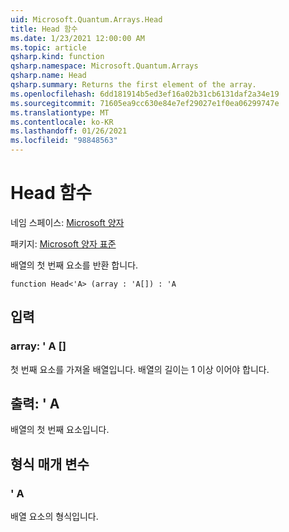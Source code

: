 ```yaml
---
uid: Microsoft.Quantum.Arrays.Head
title: Head 함수
ms.date: 1/23/2021 12:00:00 AM
ms.topic: article
qsharp.kind: function
qsharp.namespace: Microsoft.Quantum.Arrays
qsharp.name: Head
qsharp.summary: Returns the first element of the array.
ms.openlocfilehash: 6dd181914b5ed3ef16a02b31cb6131daf2a34e19
ms.sourcegitcommit: 71605ea9cc630e84e7ef29027e1f0ea06299747e
ms.translationtype: MT
ms.contentlocale: ko-KR
ms.lasthandoff: 01/26/2021
ms.locfileid: "98848563"
---
```

# <a name="head-function"></a>Head 함수

네임 스페이스: [Microsoft 양자](xref:Microsoft.Quantum.Arrays)

패키지: [Microsoft 양자 표준](https://nuget.org/packages/Microsoft.Quantum.Standard)


배열의 첫 번째 요소를 반환 합니다.

```qsharp
function Head<'A> (array : 'A[]) : 'A
```


## <a name="input"></a>입력

### <a name="array--a"></a>array: ' A []

첫 번째 요소를 가져올 배열입니다. 배열의 길이는 1 이상 이어야 합니다.



## <a name="output--a"></a>출력: ' A

배열의 첫 번째 요소입니다.

## <a name="type-parameters"></a>형식 매개 변수

### <a name="a"></a>' A

배열 요소의 형식입니다.